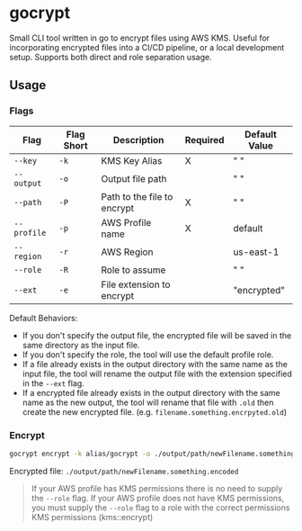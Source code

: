 # gocrypt

Small CLI tool written in go to encrypt files using AWS KMS.
Useful for incorporating encrypted files into a CI/CD pipeline, or a local
development setup. Supports both direct and role separation usage.

## Usage

### Flags

| Flag        | Flag Short                   | Description | Required | Default Value |
|-------------|------------------------------| --- | --- |---------------|
| `--key`     | `-k` | KMS Key Alias                | X | " "
| `--output`  | `-o` | Output file path             | | " "
| `--path`    | `-P`   | Path to the file to encrypt  | X |" "
| `--profile` | `-p`   | AWS Profile name             | X | default       
| `--region`  | `-r`    | AWS Region                   | | us-east-1     
| `--role`     | `-R`    | Role to assume               | | " "
| `--ext` | `-e` | File extension to encrypt    | | "encrypted"

Default Behaviors:

- If you don't specify the output file, the encrypted file will be saved in the same directory as the input file.
- If you don't specify the role, the tool will use the default profile role.
- If a file already exists in the output directory with the same name as the input file, the tool will rename the output file with the extension specified in the `--ext` flag.
- If a encrypted file already exists in the output directory with the same name as the new output, the tool will rename that file with `.old` then create the new encrypted file. (e.g. `filename.something.encrpyted.old`)

### Encrypt

```bash
gocrypt encrypt -k alias/gocrypt -o ./output/path/newFilename.something -P input/path/filename.something -p awsProfileName -r aws-region -R arn:aws:iam::RoleToAssume -e encoded
```

Encrypted file:
`./output/path/newFilename.something.encoded`

> If your AWS profile has KMS permissions there is no need to supply the `--role` flag. If 
> your AWS profile does not have KMS permissions, you must supply the `--role` flag to a role
> with the correct permissions KMS permissions (kms::encrypt)